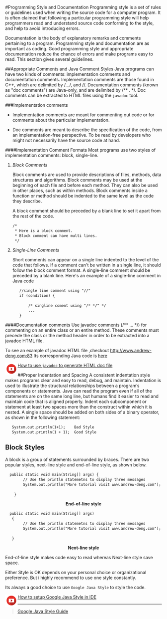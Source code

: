 #Programming Style and Documentation
Programming style is a set of rules or guidelines used when writing the source code for a computer program. 
It is often claimed that following a particular programming style will help programmers read and understand source code conforming to the style, 
and help to avoid introducing errors.

Documentation is the body of explanatory remarks and comments pertaining to a program. 
Programming style and documentation are as important as coding. 
Good programming style and appropriate documentation reduce the chance of errors and make programs easy to read. 
This section gives several guidelines.

##Appropriate Comments and Java Comment Styles 
Java programs can have two kinds of comments: implementation comments and documentation comments. 
Implementation comments are those found in C++, which are delimited by /*...*/, and //.
 Documentation comments (known as "doc comments") are Java-only, and are delimited by /** . */. 
 Doc comments can be extracted to HTML files using the `javadoc` tool.

###Implementation comments
- Implementation comments are meant for commenting out code or for comments about the particular implementation.

- Doc comments are meant to describe the specification of the code, from an implementation-free perspective. 
To be read by developers who might not necessarily have the source code at hand.

####Implementation Comment Formats
Most programs use two styles of implementation comments: block, single-line.

1. *Block Comments*

   Block comments are used to provide descriptions of files, methods, data structures and algorithms. Block comments may be used at the beginning of each file and before each method. They can also be used in other places, such as within methods. Block comments inside a function or method should be indented to the same level as the code they describe.

   A block comment should be preceded by a blank line to set it apart from the rest of the code.

   ```$xslt
   /*
    * Here is a block comment.
    * Block comment can have multi lines.
    */
   ```
   
2. *Single-Line Comments*   

   Short comments can appear on a single line indented to the level of the code that follows. 
   If a comment can't be written in a single line, it should follow the block comment format.
   A single-line comment should be preceded by a blank line. Here's an example of a single-line comment in Java code
   ```$xslt
      //single line comment using "//"
      if (condition) {
      
          /* singline coment using "/* */" */
          ...
      }
   ```
   
####Documentation comments
Use javadoc comments (/** ... */) for commenting on an entire class or an entire
method. These comments must precede the class or the method header in order to be extracted
into a javadoc HTML file.

To see an example of javadoc HTML file ,checkout http://www.andrew-deng.com:83
Its corresponding Java code is [here](https://github.com/kobe73er/learn_java_programming_sourcecode/blob/master/src/chapter1/JavaDocumentDemo.java)

<img align="left" src="../assets/video.png" width = "40" height = "40"/>

[How to use `javadoc` to generate HTML doc file](https://www.youtube.com/edit?o=U&video_id=awIVn7qY_hc)

##Proper Indentation and Spacing
A consistent indentation style makes programs clear and easy to read, debug, and maintain.
Indentation is used to illustrate the structural relationships between a program’s components 
or statements. Java can read the program even if all of the statements are on the same long 
line, but humans find it easier to read and maintain code that is aligned properly. Indent each 
subcomponent or statement at least two spaces more than the construct within which it is nested.
A single space should be added on both sides of a binary operator, as shown in the following statement:
```$xslt
   System.out.println(1+1);    Bad Style
   System.out.println(1 + 1);  Good Style
```

## Block Styles
A block is a group of statements surrounded by braces. There are two popular styles, next-line
style and end-of-line style, as shown below.

```$xslt
  public static void main(String[] args) {
        // Use the println statemetns to display three messages
        System.out.println("More tutorial visit www.andrew-deng.com");

    }
```
<div align="center"><strong>End-of-line style</strong></div>


```$xslt
  public static void main(String[] args)
   {
        // Use the println statemetns to display three messages
        System.out.println("More tutorial visit www.andrew-deng.com");

   }
```
<div align="center"><strong>Next-line style</strong></div>


End-of-line style makes code easy to read whereas Next-line style save space. 
 
Either Style is OK depends on your personal choice or organizational preference.
But i highly recommend to use one style constantly.

Its always a good choice to use `Google Java Style` to style the code.

<img align="left" src="../assets/video.png" width = "40" height = "40"/>

> [How to setup Google Java Style in IDE]()

<hr/>
 
> [Google Java Style Guide](https://google.github.io/styleguide/javaguide.html)